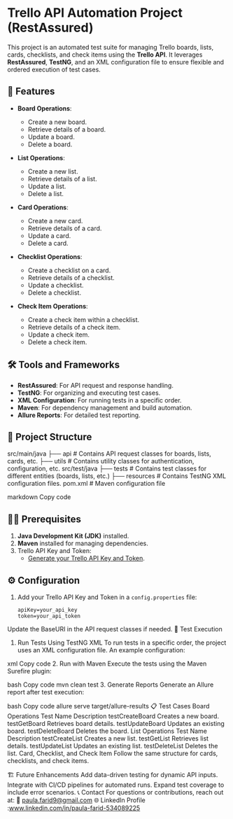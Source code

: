 # Trello API Automation Project (RestAssured)

This project is an automated test suite for managing Trello boards, lists, cards, checklists, and check items using the **Trello API**. It leverages **RestAssured**, **TestNG**, and an XML configuration file to ensure flexible and ordered execution of test cases.

## 🚀 Features

- **Board Operations**:  
  - Create a new board.
  - Retrieve details of a board.
  - Update a board.
  - Delete a board.

- **List Operations**:  
  - Create a new list.
  - Retrieve details of a list.
  - Update a list.
  - Delete a list.

- **Card Operations**:  
  - Create a new card.
  - Retrieve details of a card.
  - Update a card.
  - Delete a card.

- **Checklist Operations**:  
  - Create a checklist on a card.
  - Retrieve details of a checklist.
  - Update a checklist.
  - Delete a checklist.

- **Check Item Operations**:  
  - Create a check item within a checklist.
  - Retrieve details of a check item.
  - Update a check item.
  - Delete a check item.

## 🛠️ Tools and Frameworks

- **RestAssured**: For API request and response handling.
- **TestNG**: For organizing and executing test cases.
- **XML Configuration**: For running tests in a specific order.
- **Maven**: For dependency management and build automation.
- **Allure Reports**: For detailed test reporting.

## 📂 Project Structure

src/main/java ├── api # Contains API request classes for boards, lists, cards, etc. ├── utils # Contains utility classes for authentication, configuration, etc. src/test/java ├── tests # Contains test classes for different entities (boards, lists, etc.) ├── resources # Contains TestNG XML configuration files. pom.xml # Maven configuration file

markdown
Copy code

## 🧑‍💻 Prerequisites

1. **Java Development Kit (JDK)** installed.
2. **Maven** installed for managing dependencies.
3. Trello API Key and Token:
   - [Generate your Trello API Key and Token](https://trello.com/app-key).

## ⚙️ Configuration

1. Add your Trello API Key and Token in a `config.properties` file:
   ```properties
   apiKey=your_api_key
   token=your_api_token
Update the BaseURI in the API request classes if needed.
🧪 Test Execution
1. Run Tests Using TestNG XML
To run tests in a specific order, the project uses an XML configuration file. An example configuration:

xml
Copy code
<suite name="Trello API Test Suite">
    <test name="Test Board and List Functionality">
        <classes>
            <class name="tests.BoardTests">
                <methods>
                    <include name="testCreateBoard" />
                    <include name="testGetBoard" />
                    <include name="testUpdateBoard" />
                    <include name="testDeleteBoard" />
                </methods>
            </class>
            <class name="tests.ListTests">
                <methods>
                    <include name="testCreateList" />
                    <include name="testGetList" />
                    <include name="testUpdateList" />
                    <include name="testDeleteList" />
                </methods>
            </class>
        </classes>
    </test>
</suite>
2. Run with Maven
Execute the tests using the Maven Surefire plugin:

bash
Copy code
mvn clean test
3. Generate Reports
Generate an Allure report after test execution:

bash
Copy code
allure serve target/allure-results
📋 Test Cases
Board Operations
Test Name	Description
testCreateBoard	Creates a new board.
testGetBoard	Retrieves board details.
testUpdateBoard	Updates an existing board.
testDeleteBoard	Deletes the board.
List Operations
Test Name	Description
testCreateList	Creates a new list.
testGetList	Retrieves list details.
testUpdateList	Updates an existing list.
testDeleteList	Deletes the list.
Card, Checklist, and Check Item
Follow the same structure for cards, checklists, and check items.

🏗️ Future Enhancements
Add data-driven testing for dynamic API inputs.
Integrate with CI/CD pipelines for automated runs.
Expand test coverage to include error scenarios.
📞 Contact
For questions or contributions, reach out at:
📧 paula.farid9@gmail.com
🌐 LinkedIn Profile :www.linkedin.com/in/paula-farid-534089225
